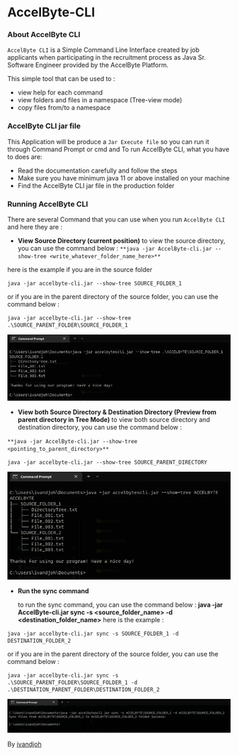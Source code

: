 # AccelByte-CLI

### About AccelByte CLI

`AccelByte CLI` is a Simple Command Line Interface created by job applicants when participating in the recruitment
process as Java Sr. Software Engineer provided by the AccelByte Platform.

This simple tool that can be used to :

- view help for each command
- view folders and files in a namespace (Tree-view mode)
- copy files from/to a namespace

### AccelByte CLI jar file

This Application will be produce a `Jar Execute file` so you can run it through Command Prompt or cmd and To run
AccelByte CLI, what you have to does are:

- Read the documentation carefully and follow the steps
- Make sure you have minimum java 11 or above installed on your machine
- Find the AccelByte CLI jar file in the production folder

### Running AccelByte CLI

There are several Command that you can use when you run `AccelByte CLI` and here they are :

- **View Source Directory (current position)**
  to view the source directory, you can use the command below :
``
**java -jar AccelByte-cli.jar --show-tree <write_whatever_folder_name_here>**
``

here is the example if you are in the source folder

```
java -jar accelbyte-cli.jar --show-tree SOURCE_FOLDER_1

```

or if you are in the parent directory of the source folder, you can use the command below :

```
java -jar accelbyte-cli.jar --show-tree .\SOURCE_PARENT_FOLDER\SOURCE_FOLDER_1

```

![Show Directory](assets/show_dir.png)

- **View both Source Directory & Destination Directory (Preview from parent directory in Tree Mode)**
  to view both source directory and destination directory, you can use the command below :

``
**java -jar AccelByte-cli.jar --show-tree <pointing_to_parent_directory>**
``


```
java -jar accelbyte-cli.jar --show-tree SOURCE_PARENT_DIRECTORY
```

![Show Directory](assets/show_parent_dir.png)


- **Run the sync command**

  to run the sync command, you can use the command below :
  **java -jar AccelByte-cli.jar sync -s <source_folder_name> -d <destination_folder_name>**
  here is the example :

```
java -jar accelbyte-cli.jar sync -s SOURCE_FOLDER_1 -d DESTINATION_FOLDER_2
```

or if you are in the parent directory of the source folder, you can use the command below :

```
java -jar accelbyte-cli.jar sync -s .\SOURCE_PARENT_FOLDER\SOURCE_FOLDER_1 -d .\DESTINATION_PARENT_FOLDER\DESTINATION_FOLDER_2

```

![Sync](assets/sync_dir.png)


By [ivandjoh](https://linkedin.com/in/ivandjoh)